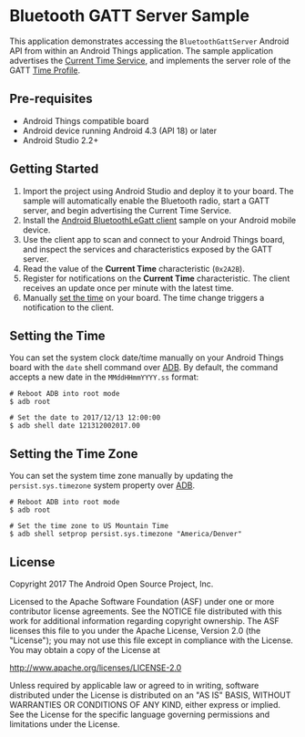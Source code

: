 # Bluetooth GATT Server Sample

This application demonstrates accessing the `BluetoothGattServer` Android API
from within an Android Things application. The sample application advertises
the [Current Time Service](https://www.bluetooth.com/specifications/gatt/services),
and implements the server role of the GATT
[Time Profile](https://www.bluetooth.com/specifications/adopted-specifications).

## Pre-requisites

- Android Things compatible board
- Android device running Android 4.3 (API 18) or later
- Android Studio 2.2+

## Getting Started

1.  Import the project using Android Studio and deploy it to your board.
    The sample will automatically enable the Bluetooth radio, start a GATT
    server, and begin advertising the Current Time Service.
2.  Install the [Android BluetoothLeGatt client](https://github.com/googlesamples/android-BluetoothLeGatt)
    sample on your Android mobile device.
3.  Use the client app to scan and connect to your Android Things board, and
    inspect the services and characteristics exposed by the GATT server.
5.  Read the value of the **Current Time** characteristic (`0x2A2B`).
6.  Register for notifications on the **Current Time** characteristic. The client
    receives an update once per minute with the latest time.
7.  Manually [set the time](#setting-the-time) on your board. The time change
    triggers a notification to the client.

## Setting the Time

You can set the system clock date/time manually on your Android Things board
with the `date` shell command over [ADB](https://developer.android.com/studio/command-line/adb.html).
By default, the command accepts a new date in the `MMddHHmmYYYY.ss` format:

```
# Reboot ADB into root mode
$ adb root

# Set the date to 2017/12/13 12:00:00
$ adb shell date 121312002017.00
```

## Setting the Time Zone

You can set the system time zone manually by updating the `persist.sys.timezone`
system property over [ADB](https://developer.android.com/studio/command-line/adb.html).

```
# Reboot ADB into root mode
$ adb root

# Set the time zone to US Mountain Time
$ adb shell setprop persist.sys.timezone "America/Denver"
```

## License

Copyright 2017 The Android Open Source Project, Inc.

Licensed to the Apache Software Foundation (ASF) under one or more contributor
license agreements.  See the NOTICE file distributed with this work for
additional information regarding copyright ownership.  The ASF licenses this
file to you under the Apache License, Version 2.0 (the "License"); you may not
use this file except in compliance with the License.  You may obtain a copy of
the License at

  http://www.apache.org/licenses/LICENSE-2.0

Unless required by applicable law or agreed to in writing, software
distributed under the License is distributed on an "AS IS" BASIS, WITHOUT
WARRANTIES OR CONDITIONS OF ANY KIND, either express or implied.  See the
License for the specific language governing permissions and limitations under
the License.
